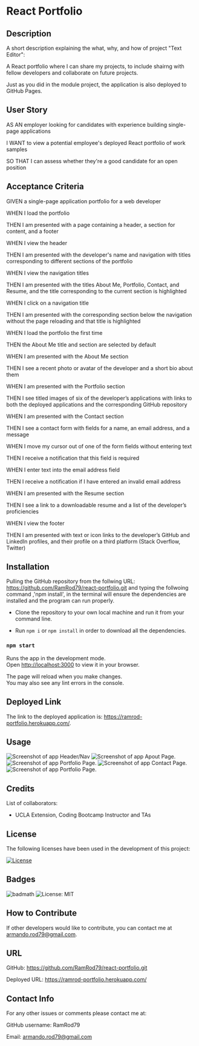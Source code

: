 # React Portfolio

## Description

A short description explaining the what, why, and how of project "Text Editor":

A React portfolio where I can share my projects, to include shairng with fellow developers and collaborate on future projects.

Just as you did in the module project, the application is also deployed to GitHub Pages. 

## User Story

AS AN employer looking for candidates with experience building single-page applications

I WANT to view a potential employee's deployed React portfolio of work samples

SO THAT I can assess whether they're a good candidate for an open position

## Acceptance Criteria

GIVEN a single-page application portfolio for a web developer

WHEN I load the portfolio

THEN I am presented with a page containing a header, a section for content, and a footer

WHEN I view the header

THEN I am presented with the developer's name and navigation with titles corresponding to different sections of the portfolio

WHEN I view the navigation titles

THEN I am presented with the titles About Me, Portfolio, Contact, and Resume, and the title corresponding to the current section is highlighted

WHEN I click on a navigation title

THEN I am presented with the corresponding section below the navigation without the page reloading and that title is highlighted

WHEN I load the portfolio the first time

THEN the About Me title and section are selected by default

WHEN I am presented with the About Me section

THEN I see a recent photo or avatar of the developer and a short bio about them

WHEN I am presented with the Portfolio section

THEN I see titled images of six of the developer’s applications with links to both the deployed applications and the corresponding GitHub repository

WHEN I am presented with the Contact section

THEN I see a contact form with fields for a name, an email address, and a message

WHEN I move my cursor out of one of the form fields without entering text

THEN I receive a notification that this field is required

WHEN I enter text into the email address field

THEN I receive a notification if I have entered an invalid email address

WHEN I am presented with the Resume section

THEN I see a link to a downloadable resume and a list of the developer’s proficiencies

WHEN I view the footer

THEN I am presented with text or icon links to the developer’s GitHub and LinkedIn profiles, and their profile on a third platform (Stack Overflow, Twitter) 


## Installation

Pulling the GitHub repository from the follwing URL: https://github.com/RamRod79/react-portfolio.git and typing the follwoing command ,'npm install', in the terminal will ensure the dependencies are installed and the program can run properly.

- Clone the repository to your own local machine and run it from your command line.

- Run ```npm i``` or ```npm install``` in order to download all the dependencies.

### `npm start`

Runs the app in the development mode.\
Open [http://localhost:3000](http://localhost:3000) to view it in your browser.

The page will reload when you make changes.\
You may also see any lint errors in the console.

## Deployed Link

The link to the deployed application is:  https://ramrod-portfolio.herokuapp.com/.

## Usage

![Screenshot of app Header/Nav](./Assets/P1.jpg)
![Screenshot of app Apout Page.](./Assets/P2.jpg)
![Screenshot of app Portfolio Page.](./assets/P3.jpg)
![Screenshot of app Contact Page.](./Assets/P4.jpg)
![Screenshot of app Portfolio Page.](./assets/P5.jpg)

## Credits

List of collaborators:

- UCLA Extension, Coding Bootcamp Instructor and TAs

## License

The following licenses have been used in the development of this project:

[![License](https://img.shields.io/badge/License-MIT-success)](https://opensource.org/licenses/MIT)

## Badges

![badmath](https://img.shields.io/github/languages/top/lernantino/badmath)
![License: MIT](https://img.shields.io/badge/License-MIT-success)


## How to Contribute

If other developers would like to contribute, you can contact me at armando.rod79@gmail.com.

## URL
GitHub: https://github.com/RamRod79/react-portfolio.git

Deployed URL: https://ramrod-portfolio.herokuapp.com/

## Contact Info

For any other issues or comments please contact me at:

GitHub username: RamRod79

Email: armando.rod79@gmail.com